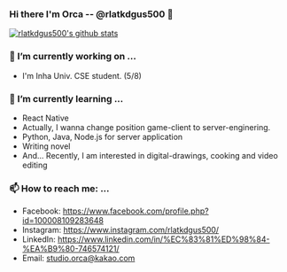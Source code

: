 ### Hi there I'm Orca -- @rlatkdgus500 👋

[![rlatkdgus500's github stats](https://github-readme-stats.vercel.app/api?username=rlatkdgus500&show_icons=true&hide_border=true)](https://github.com/rlatkdgus500)

### 🔭 I’m currently working on ...
- I'm Inha Univ. CSE student. (5/8)

### 🌱 I’m currently learning ...
- React Native
- Actually, I wanna change position game-client to server-enginering.
- Python, Java, Node.js for server application
- Writing novel
- And... Recently, I am interested in digital-drawings, cooking and video editing

### 📫 How to reach me: ...
- Facebook: https://www.facebook.com/profile.php?id=100008109283648
- Instagram: https://www.instagram.com/rlatkdgus500/
- LinkedIn: https://www.linkedin.com/in/%EC%83%81%ED%98%84-%EA%B9%80-746574121/
- Email: studio.orca@kakao.com  
